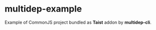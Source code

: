 multidep-example
======================

Example of CommonJS project bundled as **Taist** addon by **multidep-cli**.